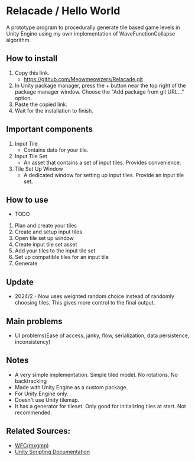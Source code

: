 # Relacade / Hello World
A prototype program to procedurally generate tile based game levels in Unity Engine using my own implementation of WaveFunctionCollapse algorithm.

## How to install
1. Copy this link.
	- https://github.com/Meowmeowzers/Relacade.git
2. In Unity package manager, press the + button near the top right of the package manager window.
Choose the "Add package from git URL..." option.
3. Paste the copied link.
4. Wait for the installation to finish.

## Important components
1. Input Tile
	- Contains data for your tile.
2. Input Tile Set
	- An asset that contains a set of input tiles. Provides convenience.
3. Tile Set Up Window
	- A dedicated window for setting up input tiles. Provide an input tile set.

## How to use
- TODO
1. Plan and create your tiles
2. Create and setup input tiles
3. Open tile set up window
4. Create input tile set asset
5. Add your tiles to the input tile set
6. Set up compatible tiles for an input tile
7. Generate

## Update
- 2024/2 - Now uses weighted random choice instead of randomly choosing tiles. This gives more control to the final output.

## Main problems
- UI problems(Ease of access, janky, flow, serialization, data persistence, inconsistency)

## Notes
- A very simple implementation. Simple tiled model. No rotations. No backtracking
- Made with Unity Engine as a custom package.
- For Unity Engine only.
- Doesn't use Unity tilemap.
- It has a generator for tileset. Only good for initializing tiles at start. Not recommended.

## Related Sources:
- [WFC(mxgmn)](https://github.com/mxgmn/WaveFunctionCollapse)
- [Unity Scripting Documentation](https://docs.unity3d.com/2022.2/Documentation/ScriptReference/index.html)